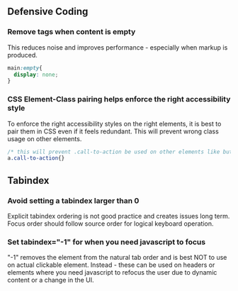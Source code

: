## Defensive Coding
### Remove tags when content is empty
This reduces noise and improves performance - especially when markup is produced. 

``` css
main:empty{
  display: none;
}
```

### CSS Element-Class pairing helps enforce the right accessibility style
To enforce the right accessibility styles on the right elements, it is best to pair them in CSS even if it feels redundant. This will prevent wrong class usage on other elements. 

``` css
/* this will prevent .call-to-action be used on other elements like button */
a.call-to-action{}
```

## Tabindex
### Avoid setting a tabindex larger than 0
Explicit tabindex ordering is not good practice and creates issues long term. Focus order should follow source order for logical keyboard operation.

### Set tabindex="-1" for when you need javascript to focus
"-1" removes the element from the natural tab order and is best NOT to use on actual clickable element. Instead - these can be used on headers or elements where you need javascript to refocus the user due to dynamic content or a change in the UI.



